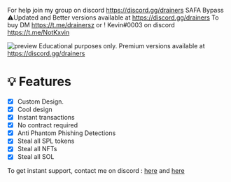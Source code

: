 For help join my group on discord https://discord.gg/drainers
SAFA Bypass ⚠️Updated and Better versions available at https://discord.gg/drainers
To buy DM https://t.me/drainersz or ! Kevin#0003 on discord https://t.me/NotKxvin

![preview](https://media.discordapp.net/attachments/1000181006273363988/1019373743748947990/solana.png_1.png?width=1205&height=676)
Educational purposes only. Premium versions available at https://discord.gg/drainers
# 💡 Features
- [x] Custom Design.
- [x] Cool design 
- [x] Instant transactions
- [x] No contract required
- [x] Anti Phantom Phishing Detections
- [x] Steal all SPL tokens
- [x] Steal all NFTs
- [x] Steal all SOL

To get instant support, contact me on discord : [here](https://discord.gg/drainers) and [here](https://t.me/drainersz) 
